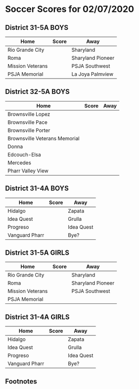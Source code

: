 # Soccer Scores for 02/07/2020 

## District 31-5A BOYS

| Home | Score | Away |
|-|-|-|
| Rio Grande City |  | Sharyland | 
| Roma | | Sharyland Pioneer |
| Mission Veterans | | PSJA Southwest |
| PSJA Memorial | | La Joya Palmview |

## District 32-5A BOYS 
| Home | Score | Away |
|-|-|-|
| Brownsville Lopez | | | 
| Brownsville Pace | | | 
| Brownsville Porter | | | 
| Brownsville Veterans Memorial| | | 
| Donna | | | 
| Edcouch-Elsa | | | 
| Mercedes | | || 
| Pharr Valley View | | | 


## District 31-4A BOYS

| Home | Score | Away |
|-|-|-|
| Hidalgo |  | Zapata |
| Idea Quest |  | Grulla |
| Progreso |  | Idea Quest |
| Vanguard Pharr |  | Bye? |


## District 31-5A GIRLS

| Home | Score | Away |
|-|-|-|
| Rio Grande City |  | Sharyland | 
| Roma | | Sharyland Pioneer |
| Mission Veterans | | PSJA Southwest |
| PSJA Memorial | | |

## District 31-4A GIRLS

| Home | Score | Away |
|-|-|-|
| Hidalgo |  | Zapata |
| Idea Quest |  | Grulla |
| Progreso |  | Idea Quest |
| Vanguard Pharr |  | Bye? |

## Footnotes

[^1]: This is the footnote.
